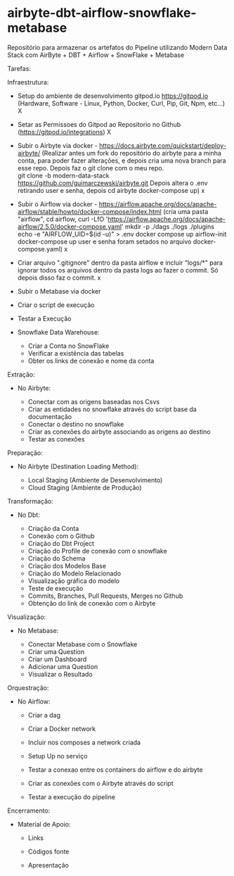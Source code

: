# airbyte-dbt-airflow-snowflake-metabase
Repositório para armazenar os artefatos do Pipeline utilizando Modern Data Stack com AirByte + DBT + Airflow + SnowFlake + Metabase


Tarefas:

Infraestrutura:

- Setup do ambiente de desenvolvimento gitpod.io https://gitpod.io (Hardware, Software - Linux, Python, Docker, Curl, Pip, Git, Npm, etc...) X

- Setar as Permissoes do Gitpod ao Repositorio no Github (https://gitpod.io/integrations) X

- Subir o Airbyte via docker - https://docs.airbyte.com/quickstart/deploy-airbyte/ (Realizar antes um fork do repositório do airbyte para a minha conta, para poder fazer alterações, e depois cria uma nova branch para esse repo. Depois faz o git clone com o meu repo.  
git clone -b modern-data-stack https://github.com/guimarczewski/airbyte.git 
Depois altera o .env retirando user e senha, depois 
cd airbyte
docker-compose up) x

- Subir o Airflow via docker - https://airflow.apache.org/docs/apache-airflow/stable/howto/docker-compose/index.html (cria uma pasta "airflow", 
cd airflow, curl -LfO 'https://airflow.apache.org/docs/apache-airflow/2.5.0/docker-compose.yaml'
mkdir -p ./dags ./logs ./plugins
echo -e "AIRFLOW_UID=$(id -u)" > .env
docker compose up airflow-init
docker-compose up
user e senha foram setados no arquivo docker-compose.yaml) x

- Criar arquivo ".gitignore" dentro da pasta airflow e incluir "logs/*" para ignorar todos os arquivos dentro da pasta logs ao fazer o commit. Só depois disso faz o commit. x

- Subir o Metabase via docker

- Criar o script de execução

- Testar a Execução

- Snowflake Data Warehouse:
    
    - Criar a Conta no SnowFlake
    - Verificar a existência das tabelas
    - Obter os links de conexão e nome da conta


Extração:

- No Airbyte:

    - Conectar com as origens baseadas nos Csvs
    - Criar as entidades no snowflake através do script base da documentação
    - Conectar o destino no snowflake
    - Criar as conexões do airbyte associando as origens ao destino
    - Testar as conexões


Preparação:

- No Airbyte (Destination Loading Method):

    - Local Staging (Ambiente de Desenvolvimento)
    - Cloud Staging (Ambiente de Produção)


Transformação:

- No Dbt:

    - Criação da Conta
    - Conexão com o Github
    - Criação do Dbt Project
    - Criação do Profile de conexão com o snowflake
    - Criação do Schema
    - Criação dos Modelos Base
    - Criação do Modelo Relacionado
    - Visualização gráfica do modelo
    - Teste de execução
    - Commits, Branches, Pull Requests, Merges no Github
    - Obtenção do link de conexão com o Airbyte


Visualização:

- No Metabase:

    - Conectar Metabase com o Snowflake 
    - Criar uma Question  
    - Criar um Dashboard 
    - Adicionar uma Question 
    - Visualizar o Resultado  


Orquestração:

- No Airflow:

    - Criar a dag  

    - Criar a Docker network

    - Incluir nos composes a network criada

    - Setup Up no serviço

    - Testar a conexao entre os containers do airflow e do airbyte

    - Criar as conexões com o Airbyte através do script  

    - Testar a execução do pipeline  


Encerramento:

- Material de Apoio:

    - Links 

    - Códigos fonte

    - Apresentação
	
